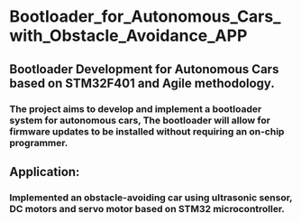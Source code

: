 # Bootloader_for_Autonomous_Cars_with_Obstacle_Avoidance_APP
## Bootloader Development for Autonomous Cars based on STM32F401 and Agile methodology.
### The project aims to develop and implement a bootloader system for autonomous cars, The bootloader will allow for firmware updates to be installed without requiring an on-chip programmer.
## Application:
### Implemented an obstacle-avoiding car using ultrasonic sensor, DC motors and servo motor based on STM32 microcontroller.